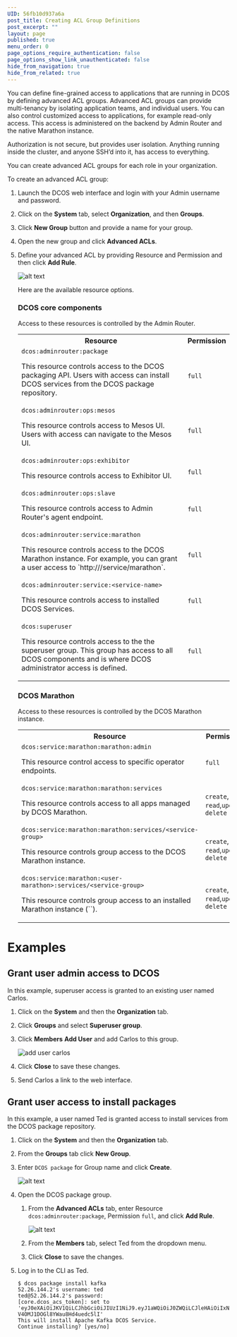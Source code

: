 ```yaml
---
UID: 56fb10d937a6a
post_title: Creating ACL Group Definitions
post_excerpt: ""
layout: page
published: true
menu_order: 0
page_options_require_authentication: false
page_options_show_link_unauthenticated: false
hide_from_navigation: true
hide_from_related: true
---
```

You can define fine-grained access to applications that are running in DCOS by defining advanced ACL groups. Advanced ACL groups can provide multi-tenancy by isolating application teams, and individual users. You can also control customized access to applications, for example read-only access. This access is administered on the backend by Admin Router and the native Marathon instance.

Authorization is not secure, but provides user isolation. Anything running inside the cluster, and anyone SSH’d into it, has access to everything.
    

You can create advanced ACL groups for each role in your organization. 

To create an advanced ACL group:

1.  Launch the DCOS web interface and login with your Admin username and password.

2.  Click on the **System** tab, select **Organization**, and then **Groups**.

3.  Click **New Group** button and provide a name for your group.

4.  Open the new group and click **Advanced ACLs**.

5.  Define your advanced ACL by providing Resource and Permission and then click **Add Rule**.

    ![alt text](/assets/images/auth-enable-advanced-acl.gif)
    
    Here are the available resource options.
    
    ### DCOS core components
    Access to these resources is controlled by the Admin Router.
    
    <p>
    <table class="table">
      <tr>
        <th>Resource</th>
        <th>Permission</th>
      </tr>
      <tr>
        <td><code>dcos:adminrouter:package</code><p>This resource controls access to the DCOS packaging API. Users with access can install DCOS services from the DCOS package repository.</p></td>
        <td><code>full</code></td>
      </tr>
      <tr>
        <td><code>dcos:adminrouter:ops:mesos</code><p>This resource controls access to Mesos UI. Users with access can navigate to the Mesos UI.</p></td>
        <td><code>full</code></td>
      </tr>
      <tr>
        <td><code>dcos:adminrouter:ops:exhibitor</code><p>This resource controls access to Exhibitor UI.</p></td>
        <td><code>full</code></td>
      </tr>
      <tr>
        <td><code>dcos:adminrouter:ops:slave</code><p>This resource controls access to Admin Router's agent endpoint.</p></td>
        <td><code>full</code></td>
      </tr>
      <tr>
        <td><code>dcos:adminrouter:service:marathon</code><p>This resource controls access to the DCOS Marathon instance. For example, you can grant a user access to `http://<public-master-IP>/service/marathon`.</p></td>
        <td><code>full</code></td>
      </tr>
      <tr>
        <td><code>dcos:adminrouter:service:&lt;service-name&gt;</code><p>This resource controls access to installed DCOS Services.</p></td>
        <td><code>full</code></td>
      </tr>
      <tr>
      <td><code>dcos:superuser</code><p>This resource controls access to the the superuser group. This group has access to all DCOS components and is where DCOS administrator access is defined.</p></td>
      <td><code>full</code></td>
    </tr>
      <tr>
      </tr>
    </table>
    </p>
    <!-- For 1.9 *   `dcos:acs` - resources defined by the access control service. -->

    ### DCOS Marathon 
    Access to these resources is controlled by the DCOS Marathon instance.
    <p>
    <table class="table">
      <tr>
        <th>Resource</th>
        <th>Permission</th>
      </tr>
              <tr>
              <td><code>dcos:service:marathon:marathon:admin</code><p>This resource control access to specific operator endpoints. <!-- What are these endpoints? --></p></td>
              <td><code>full</code></td>
            </tr>
      <tr>
        <td><code>dcos:service:marathon:marathon:services</code><p>This resource controls access to all apps managed by DCOS Marathon.</p></td>
        <td><code>create</code>, <code>read</code>,<code>update</code>, <code>delete</code></td>
      </tr>         
      <tr>
        <td><code>dcos:service:marathon:marathon:services/&lt;service-group&gt;</code><p>This resource controls group access to the DCOS Marathon instance.</p></td>
        <td><code>create</code>, <code>read</code>,<code>update</code>, <code>delete</code></td>
      </tr>
      <tr>
        <td><code>dcos:service:marathon:&lt;user-marathon&gt;:services/&lt;service-group&gt;</code><p>This resource controls group access to an installed Marathon instance (`<user-marathon>`).</p></td>
        <td><code>create</code>, <code>read</code>,<code>update</code>, <code>delete</code></td>
      </tr>
    </table>
    </p>
            


# Examples 

## Grant user admin access to DCOS
In this example, superuser access is granted to an existing user named Carlos.

1.  Click on the **System** and then the **Organization** tab. 

1.  Click **Groups** and select **Superuser group**.

1.  Click **Members** **Add User** and add Carlos to this group.

    ![add user carlos](/assets/images/auth-enable-ex-superuser.gif)
    
1.  Click **Close** to save these changes.

1.  Send Carlos a link to the web interface.

<!-- ## Grant user access to a Marathon app group -->


## Grant user access to install packages
In this example, a user named Ted is granted access to install services from the DCOS package repository.

1.  Click on the **System** and then the **Organization** tab. 

1.  From the **Groups** tab click **New Group**. 

1.  Enter `DCOS package` for Group name and click **Create**.

    ![alt text](/assets/images/auth-enable-ex-package-user.gif)
    
1.  Open the DCOS package group. 

    1.  From the **Advanced ACLs** tab, enter Resource `dcos:adminrouter:package`, Permission `full`, and click **Add Rule**.

        ![alt text](/assets/images/auth-enable-ex-package-user2.gif)
            
    1.  From the **Members** tab, select Ted from the dropdown menu.
    
    1.  Click **Close** to save the changes.
    
1.  Log in to the CLI as Ted.

        $ dcos package install kafka
        52.26.144.2's username: ted
        ted@52.26.144.2's password: 
        [core.dcos_acs_token]: set to 'eyJ0eXAiOiJKV1QiLCJhbGciOiJIUzI1NiJ9.eyJ1aWQiOiJ0ZWQiLCJleHAiOiIxNDYwNDE1NjY0In0.IGk3OOPCpoEUTnaY-V4OMJ1DOGl8YWau8Hd4uedc5lI'
        This will install Apache Kafka DCOS Service.
        Continue installing? [yes/no]


 [1]: https://www.ietf.org/rfc/rfc3986.txt